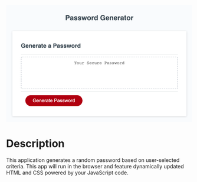 ![screenshot](passscreen.png)
# Description
This application generates a random password based on user-selected criteria. This app will run in the browser and feature dynamically updated HTML and CSS powered by your JavaScript code.

